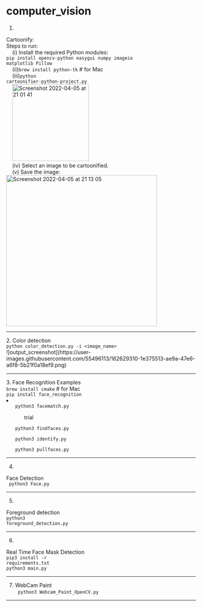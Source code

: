 # computer_vision

1.
Cartoonify:<br>
Steps to run:<br>
  &nbsp;&nbsp;&nbsp;&nbsp;(i) Install the required Python modules:<br>
      <code>pip install opencv-python easygui numpy imageio matplotlib Pillow</code><br>
  &nbsp;&nbsp;&nbsp;&nbsp;(ii)<code>brew install python-tk</code>        # for Mac<br>
  &nbsp;&nbsp;&nbsp;&nbsp;(iii)<code>python cartoonifier-python-project.py</code><br>&nbsp;&nbsp;&nbsp;&nbsp;<img width="204" alt="Screenshot 2022-04-05 at 21 01 41" src="https://user-images.githubusercontent.com/55496113/161790586-a19cab38-ceb6-4c16-a98b-231b73511d29.png"><br>
  &nbsp;&nbsp;&nbsp;&nbsp;(iv) Select an image to be cartoonified.<br>
  &nbsp;&nbsp;&nbsp;&nbsp;(v) Save the image:<br><img width="401" alt="Screenshot 2022-04-05 at 21 13 05" src="https://user-images.githubusercontent.com/55496113/161792997-5a13b87f-2485-4737-8379-12560b4ebf1a.png"><br>

<hr>
2.
Color detection <br>
<code>python color_detection.py -i &ltimage_name&gt</code><br>
![output_screenshot](https://user-images.githubusercontent.com/55496113/162629310-1e375513-ae9a-47e6-a6f8-5b21f0a18ef9.png)

<hr>
3.
Face Recognition Examples<br>
<code>brew install cmake</code> # for Mac<br>
<code>pip install face_recognition</code><br>
<li>
  <ul><code>python3 facematch.py</code>
    <ol>trial</ol>
  </ul>
  <ul><code>python3 findfaces.py</code></ul>
  <ul><code>python3 identify.py</code></ul>
  <ul><code>python3 pullfaces.py</code></ul>
</li>

<hr>

4.
Face Detection<br>
<code> python3 Face.py </code><br>
<hr>

5.
Foreground detection<br>
<code>python3 foreground_detection.py</code><br>
<hr>

6.
Real Time Face Mask Detection<br>
<code>pip3 install -r requirements.txt</code><br>
<code>python3 main.py</code>
<hr>

7. WebCam Paint<br>
<code> python3 Webcam_Paint_OpenCV.py </code>
<hr>
